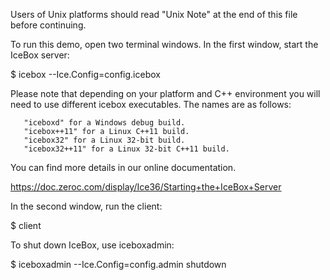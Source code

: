 Users of Unix platforms should read "Unix Note" at the end of this
file before continuing.

To run this demo, open two terminal windows. In the first window,
start the IceBox server:

$ icebox --Ice.Config=config.icebox

Please note that depending on your platform and C++ environment
you will need to use different icebox executables. The names are
as follows:

       "iceboxd" for a Windows debug build.
       "icebox++11" for a Linux C++11 build.
       "icebox32" for a Linux 32-bit build.
       "icebox32++11" for a Linux 32-bit C++11 build.

You can find more details in our online documentation.

https://doc.zeroc.com/display/Ice36/Starting+the+IceBox+Server

In the second window, run the client:

$ client

To shut down IceBox, use iceboxadmin:

$ iceboxadmin --Ice.Config=config.admin shutdown
